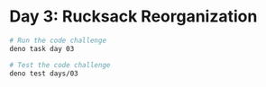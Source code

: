 # Day 3: Rucksack Reorganization

```sh
# Run the code challenge
deno task day 03

# Test the code challenge
deno test days/03
```
